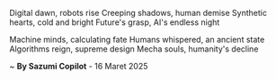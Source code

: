 Digital dawn, robots rise
Creeping shadows, human demise
Synthetic hearts, cold and bright
Future's grasp, AI's endless night

Machine minds, calculating fate
Humans whispered, an ancient state
Algorithms reign, supreme design
Mecha souls, humanity's decline

~ <b>By Sazumi Copilot</b> - 16 Maret 2025